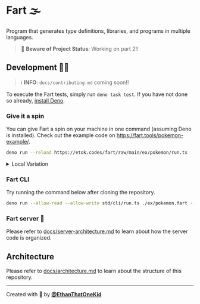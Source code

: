 # Fart 🌫

Program that generates type definitions, libraries, and programs in multiple languages.

> 🚧 **Beware of Project Status**: Working on part 2!!

## Development 👨‍💻

> ℹ **INFO**: `docs/contributing.md` coming soon!!

To execute the Fart tests, simply run `deno task test`. If you have not done so already, [install Deno](https://github.com/denoland/deno_install).

### Give it a spin

You can give Fart a spin on your machine in one command (assuming Deno is installed).
Check out the example code on <https://fart.tools/pokemon-example/>.

```bash
deno run --reload https://etok.codes/fart/raw/main/ex/pokemon/run.ts
```

<details>
  <summary>Local Variation</summary>

```bash
deno run --reload ex/pokemon/run.ts
```

</details>

### Fart CLI

Try running the command below after cloning the repository.

```bash
deno run --allow-read --allow-write std/cli/run.ts ./ex/pokemon.fart --reg=ts.deno --output=./ex/pokemon.ts
```

### Fart server 📡

Please refer to [docs/server-architecture.md](https://etok.codes/fart/blob/main/docs/server-architecture.md#readme) to learn about how the server code is organized.

## Architecture

Please refer to [docs/architecture.md](https://etok.codes/fart/blob/main/docs/architecture.md#readme) to learn about the structure of this repository.

---

Created with 💖 by [**@EthanThatOneKid**](https://etok.codes/)

